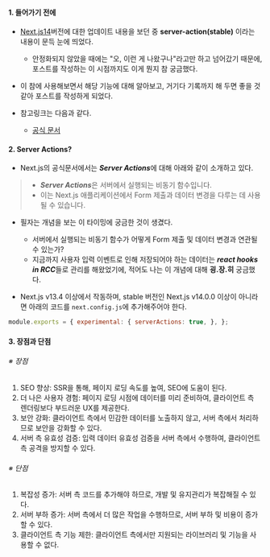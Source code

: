 
#### 1. 들어가기 전에

 - [Next.js14](https://nextjs.org/blog/next-14#nextjs-learn-course)버전에 대한 업데이트 내용을 보던 중 **server-action(stable)** 이라는 내용이 문득 눈에 띄었다. 
	 - 안정화되지 않았을 때에는 "오, 이런 게 나왔구나"라고만 하고 넘어갔기 때문에, 포스트를 작성하는 이 시점까지도 이게 뭔지 참 궁금했다.
 
 - 이 참에 사용해보면서 해당 기능에 대해 알아보고, 거기다 기록까지 해 두면 좋을 것 같아 포스트를 작성하게 되었다.

- 참고링크는 다음과 같다.
	- [공식 문서](https://nextjs.org/docs/app/building-your-application/data-fetching/server-actions-and-mutations)


#### 2. Server Actions?

- Next.js의 공식문서에서는 ***Server Actions***에 대해 아래와 같이 소개하고 있다.

> - ***Server Actions***은 서버에서 실행되는 비동기 함수입니다. 
> - 이는 Next.js 애플리케이션에서 Form 제출과 데이터 변경을 다루는 데 사용될 수 있습니다.

- 필자는 개념을 보는 이 타이밍에 궁금한 것이 생겼다.
	- 서버에서 실행되는 비동기 함수가 어떻게 Form 제출 및 데이터 변경과 연관될 수 있는가?
	- 지금까지 사용자 입력 이벤트로 인해 저장되어야 하는 데이터는 ***react hooks in RCC***들로 관리를 해왔었기에, 적어도 나는 이 개념에 대해 **굉.장.히** 궁금했다.

- Next.js v13.4 이상에서 작동하며, stable 버전인 Next.js v14.0.0 이상이 아니라면 아래의 코드를 `next.config.js`에 추가해주어야 한다.
```js
module.exports = { experimental: { serverActions: true, }, };
```


#### 3. 장점과 단점

###### ※ 장점
1. SEO 향상: SSR을 통해, 페이지 로딩 속도를 높여, SEO에 도움이 된다.
2. 더 나은 사용자 경험: 페이지 로딩 시점에 데이터를 미리 준비하여, 클라이언트 측 렌더링보다 부드러운 UX를 제공한다.
3. 보안 강화: 클라이언트 측에서 민감한 데이터를 노출하지 않고, 서버 측에서 처리하므로 보안을 강화할 수 있다.
4. 서버 측 유효성 검증: 입력 데이터 유효성 검증을 서버 측에서 수행하여, 클라이언트 측 공격을 방지할 수 있다.
 
###### ※ 단점
1. 복잡성 증가: 서버 측 코드를 추가해야 하므로, 개발 및 유지관리가 복잡해질 수 있다.
2. 서버 부하 증가: 서버 측에서 더 많은 작업을 수행하므로, 서버 부하 및 비용이 증가할 수 있다.
3. 클라이언트 측 기능 제한: 클라이언트 측에서만 지원되는 라이브러리 및 기능을 사용할 수 없다.